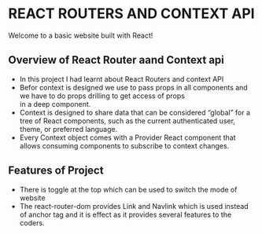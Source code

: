 # REACT ROUTERS AND CONTEXT API

Welcome to a basic website built with React! 

## Overview of React Router aand Context api
- In this project I had learnt about React Routers and context API
- Befor context is designed we use to pass props in all components and we have to do props drilling to get access of  props  
  in a deep component.
- Context is designed to share data that can be considered “global” for a tree of React components, such as the current 
  authenticated user, theme, or preferred language.
- Every Context object comes with a Provider React component that allows consuming components to subscribe to context changes.

## Features of Project 
- There is toggle at the top which can be used to switch the mode of website
- The react-router-dom provides Link and Navlink which is used instead of anchor tag and it is effect as it provides several 
  features to the coders.
